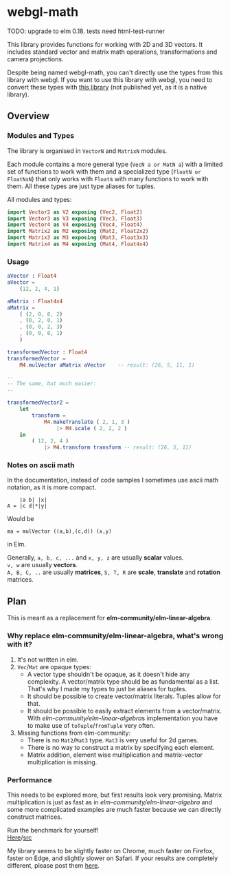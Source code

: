 # webgl-math

TODO:
    upgrade to elm 0.18.
    tests need html-test-runner

This library provides functions for working with 2D and 3D vectors.
It includes standard vector and matrix math operations, transformations and camera projections.

Despite being named webgl-math, you can't directly use the types from this library with webgl. If you want to use this library with webgl, you need to convert these types with [this library](https://github.com/Zinggi/elm-webgl-types) (not published yet, as it is a native library).

## Overview

### Modules and Types

The library is organised in `VectorN` and `MatrixN` modules.  

Each module contains a more general type (`VecN a or MatN a`) with a limited set of functions to work with them and a specialized type (`FloatN or FloatNxN`) that only works with `Float`s with many functions to work with them.
All these types are just type aliases for tuples.  

All modules and types:
```elm
import Vector2 as V2 exposing (Vec2, Float2)
import Vector3 as V3 exposing (Vec3, Float3)
import Vector4 as V4 exposing (Vec4, Float4)
import Matrix2 as M2 exposing (Mat2, Float2x2)
import Matrix3 as M3 exposing (Mat3, Float3x3)
import Matrix4 as M4 exposing (Mat4, Float4x4)
```

### Usage
```elm
aVector : Float4
aVector =
    (12, 2, 4, 1)

aMatrix : Float4x4
aMatrix =
    ( (2, 0, 0, 2)
    , (0, 2, 0, 1)
    , (0, 0, 2, 3)
    , (0, 0, 0, 1)
    )

transformedVector : Float4
transformedVector =
    M4.mulVector aMatrix aVector    -- result: (26, 5, 11, 1)

--
-- The same, but much easier:
--

transformedVector2 =
    let
        transform =
            M4.makeTranslate ( 2, 1, 3 )
                |> M4.scale ( 2, 2, 2 )
    in
        ( 12, 2, 4 )
            |> M4.transform transform -- result: (26, 5, 11)
```


### Notes on ascii math
In the documentation, instead of code samples I sometimes use ascii math notation, as it is more compact.

        |a b| |x|
    A = |c d|*|y|

Would be

    ma = mulVector ((a,b),(c,d)) (x,y)

in Elm.

Generally, `a, b, c, ...` and `x, y, z` are usually **scalar** values.  
`v, w` are usually **vectors**.  
`A, B, C, ..` are usually **matrices**, `S, T, R` are **scale**, **translate** and **rotation** matrices.



## Plan
This is meant as a replacement for **elm-community/elm-linear-algebra**.

### Why replace elm-community/elm-linear-algebra, what's wrong with it?

1. It's not written in elm.
2. `Vec`/`Mat` are opaque types:
    - A vector type shouldn't be opaque, as it doesn't hide any complexity. A vector/matrix type should be as fundamental as a list. That's why I made my types to just be aliases for tuples. 
    - It should be possible to create vector/matrix literals. Tuples allow for that.
    - It should be possible to easily extract elements from a vector/matrix. With *elm-community/elm-linear-algebra*s implementation you have to make use of `toTuple`/`fromTuple` very often.
3. Missing functions from elm-community:
    - There is no `Mat2`/`Mat3` type. `Mat3` is very useful for 2d games.
    - There is no way to construct a matrix by specifying each element.
    - Matrix addition, element wise multiplication and matrix-vector multiplication is missing.

### Performance

This needs to be explored more, but first results look very promising.
Matrix multiplication is just as fast as in *elm-community/elm-linear-algebra* and some more complicated examples are much faster because we can directly construct matrices.

Run the benchmark for yourself!  
[Here](https://zinggi.github.io/elm-webgl-math/)/[src](/bench)

My library seems to be slightly faster on Chrome, much faster on Firefox, faster on Edge, and slightly slower on Safari.
If your results are completely different, please post them [here](https://github.com/Zinggi/elm-webgl-math/issues/2).